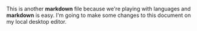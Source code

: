 This is another **markdown** file because we're playing with languages and **markdown** is easy.
I'm going to make some changes to this document on my local desktop editor.
